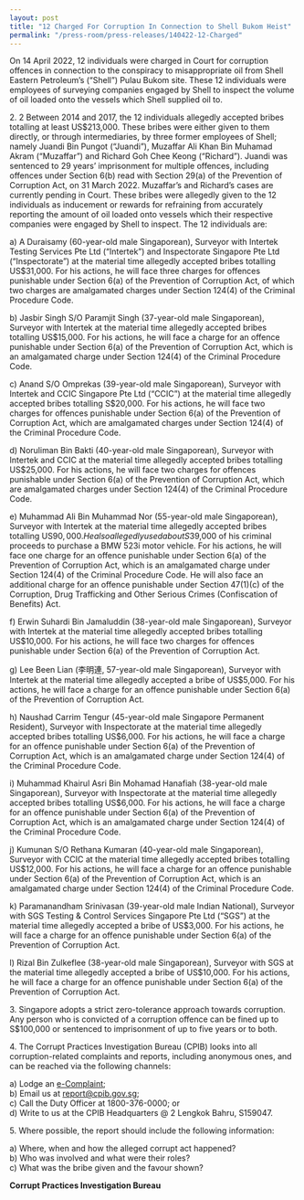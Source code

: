 ```yaml
---
layout: post
title: "12 Charged For Corruption In Connection to Shell Bukom Heist"
permalink: "/press-room/press-releases/140422-12-Charged"
---
```

On 14 April 2022, 12 individuals were charged in Court for corruption offences in connection to the conspiracy to misappropriate oil from Shell Eastern Petroleum’s (“Shell”) Pulau Bukom site. These 12 individuals were employees of surveying companies engaged by Shell to inspect the volume of oil loaded onto the vessels which Shell supplied oil to.

2\. 2 Between 2014 and 2017, the 12 individuals allegedly accepted bribes totalling at least US$213,000. These bribes were either given to them directly, or through intermediaries, by three former employees of Shell; namely Juandi Bin Pungot (“Juandi”), Muzaffar Ali Khan Bin Muhamad Akram (“Muzaffar”) and Richard Goh Chee Keong (“Richard”). Juandi was sentenced to 29 years’ imprisonment for multiple offences, including offences under Section 6(b) read with Section 29(a) of the Prevention of Corruption Act, on 31 March 2022. Muzaffar’s and Richard’s cases are currently pending in Court. These bribes were allegedly given to the 12 individuals as inducement or rewards for refraining from accurately reporting the amount of oil loaded onto vessels which their respective companies were engaged by Shell to inspect. The 12 individuals are:

a) A Duraisamy (60-year-old male Singaporean), Surveyor with Intertek Testing Services Pte Ltd (“Intertek”) and Inspectorate Singapore Pte Ltd (“Inspectorate”) at the material time allegedly accepted bribes totalling US$31,000. For his actions, he will face three charges for offences punishable under Section 6(a) of the Prevention of Corruption Act, of which two charges are amalgamated charges under Section 124(4) of the Criminal Procedure Code.

b) Jasbir Singh S/O Paramjit Singh (37-year-old male Singaporean), Surveyor with Intertek at the material time allegedly accepted bribes totalling US$15,000. For his actions, he will face a charge for an offence punishable under Section 6(a) of the Prevention of Corruption Act, which is an amalgamated charge under Section 124(4) of the Criminal Procedure Code.

c) Anand S/O Omprekas (39-year-old male Singaporean), Surveyor with Intertek and CCIC Singapore Pte Ltd (“CCIC”) at the material time allegedly accepted bribes totalling S$20,000. For his actions, he will face two charges for offences punishable under Section 6(a) of the Prevention of Corruption Act, which are amalgamated charges under Section 124(4) of the Criminal Procedure Code.

d) Noruliman Bin Bakti (40-year-old male Singaporean), Surveyor with Intertek and CCIC at the material time allegedly accepted bribes totalling US$25,000. For his actions, he will face two charges for offences punishable under Section 6(a) of the Prevention of Corruption Act, which are amalgamated charges under Section 124(4) of the Criminal Procedure Code.

e) Muhammad Ali Bin Muhammad Nor (55-year-old male Singaporean), Surveyor with Intertek at the material time allegedly accepted bribes totalling US$90,000. He also allegedly used about S$39,000 of his criminal proceeds to purchase a BMW 523i motor vehicle. For his actions, he will face one charge for an offence punishable under Section 6(a) of the Prevention of Corruption Act, which is an amalgamated charge under Section 124(4) of the Criminal Procedure Code. He will also face an additional charge for an offence punishable under Section 47(1)(c) of the Corruption, Drug Trafficking and Other Serious Crimes (Confiscation of Benefits) Act.

f) Erwin Suhardi Bin Jamaluddin (38-year-old male Singaporean), Surveyor with Intertek at the material time allegedly accepted bribes totalling US$10,000. For his actions, he will face two charges for offences punishable under Section 6(a) of the Prevention of Corruption Act.

g) Lee Been Lian (李明連, 57-year-old male Singaporean), Surveyor with Intertek at the material time allegedly accepted a bribe of US$5,000. For his actions, he will face a charge for an offence punishable under Section 6(a) of the Prevention of Corruption Act.

h) Naushad Carrim Tengur (45-year-old male Singapore Permanent Resident), Surveyor with Inspectorate at the material time allegedly accepted bribes totalling US$6,000. For his actions, he will face a charge for an offence punishable under Section 6(a) of the Prevention of Corruption Act, which is an amalgamated charge under Section 124(4) of the Criminal Procedure Code.

i) Muhammad Khairul Asri Bin Mohamad Hanafiah (38-year-old male Singaporean), Surveyor with Inspectorate at the material time allegedly accepted bribes totalling US$6,000. For his actions, he will face a charge for an offence punishable under Section 6(a) of the Prevention of Corruption Act, which is an amalgamated charge under Section 124(4) of the Criminal Procedure Code.

j) Kumunan S/O Rethana Kumaran (40-year-old male Singaporean), Surveyor with CCIC at the material time allegedly accepted bribes totalling US$12,000. For his actions, he will face a charge for an offence punishable under Section 6(a) of the Prevention of Corruption Act, which is an amalgamated charge under Section 124(4) of the Criminal Procedure Code.

k) Paramanandham Srinivasan (39-year-old male Indian National), Surveyor with SGS Testing & Control Services Singapore Pte Ltd (“SGS”) at the material time allegedly accepted a bribe of US$3,000. For his actions, he will face a charge for an offence punishable under Section 6(a) of the Prevention of Corruption Act.

l) Rizal Bin Zulkeflee (38-year-old male Singaporean), Surveyor with SGS at the material time allegedly accepted a bribe of US$10,000. For his actions, he will face a charge for an offence punishable under Section 6(a) of the Prevention of Corruption Act.

3\. Singapore adopts a strict zero-tolerance approach towards corruption. Any person who is convicted of a corruption offence can be fined up to S$100,000 or sentenced to imprisonment of up to five years or to both.

4\. The Corrupt Practices Investigation Bureau (CPIB) looks into all corruption-related complaints and reports, including anonymous ones, and can be reached via the following channels:

a) Lodge an [e-Complaint](/e-services/e-complaint-for-corrupt-conduct);<br>
b) Email us at <a class="spamspan" href="mailto:report@cpib.gov.sg">report@cpib.gov.sg</a>;<br />
c) Call the Duty Officer at 1800-376-0000; or<br />
d) Write to us at the CPIB Headquarters @ 2 Lengkok Bahru, S159047.

5\.        Where possible, the report should include the following information:

a) Where, when and how the alleged corrupt act happened?<br />
b) Who was involved and what were their roles?<br />
c) What was the bribe given and the favour shown?

**Corrupt Practices Investigation Bureau**
